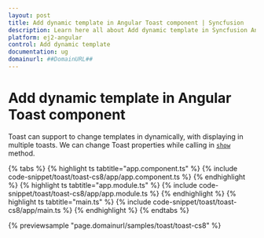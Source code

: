 ```yaml
---
layout: post
title: Add dynamic template in Angular Toast component | Syncfusion
description: Learn here all about Add dynamic template in Syncfusion Angular Toast component of Syncfusion Essential JS 2 and more.
platform: ej2-angular
control: Add dynamic template 
documentation: ug
domainurl: ##DomainURL##
---
```


# Add dynamic template in Angular Toast component

Toast can support to change templates in dynamically, with displaying in multiple toasts. We can change Toast properties while calling in [`show`](https://ej2.syncfusion.com/angular/documentation/api/toast#show) method.

{% tabs %}
{% highlight ts tabtitle="app.component.ts" %}
{% include code-snippet/toast/toast-cs8/app/app.component.ts %}
{% endhighlight %}
{% highlight ts tabtitle="app.module.ts" %}
{% include code-snippet/toast/toast-cs8/app/app.module.ts %}
{% endhighlight %}
{% highlight ts tabtitle="main.ts" %}
{% include code-snippet/toast/toast-cs8/app/main.ts %}
{% endhighlight %}
{% endtabs %}
  
{% previewsample "page.domainurl/samples/toast/toast-cs8" %}
